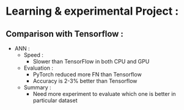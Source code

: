 # Learning & experimental Project :
## Comparison with Tensorflow :
+ ANN :
  + Speed :
    + Slower than TensorFlow in both CPU and GPU
  + Evaluation :
    + PyTorch reduced more FN than Tensorflow
    + Accuracy is 2-3% better than Tensorflow
  + Summary :
    + Need more experiment to evaluate which one is better in particular dataset
